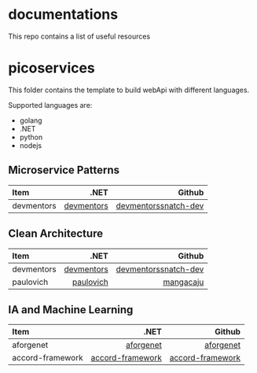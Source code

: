 documentations
===

This repo contains a list of useful resources 


# picoservices
This folder contains the template to build webApi with different languages.

Supported languages are:
- golang
- .NET
- python
- nodejs


## Microservice Patterns

| Item                | .NET                                                  | Github                                                        |
| :------------------ | ----------------------------------------------------: | ------------------------------------------------------------: |
| devmentors          | [devmentors](https://devmentors.io/)                  |  [devmentors](https://github.com/devmentors)[snatch-dev](https://github.com/snatch-dev)     |

## Clean Architecture

| Item                | .NET                                                  | Github                                                        |
| :------------------ | ----------------------------------------------------: | ------------------------------------------------------------: |
| devmentors          | [devmentors](https://devmentors.io/)                  |  [devmentors](https://github.com/devmentors)[snatch-dev](https://github.com/snatch-dev)     |
| paulovich           | [paulovich](https://paulovich.net/clean-architecture-for-net-applications/)                  |  [manga](https://github.com/ivanpaulovich/clean-architecture-manga)[caju](https://github.com/ivanpaulovich/dotnet-new-caju)     |



## IA and Machine Learning

| Item                | .NET                                                  | Github                                                        |
| :------------------ | ----------------------------------------------------: | ------------------------------------------------------------: |
| aforgenet           | [aforgenet](http://www.aforgenet.com/)                |  [aforgenet](https://github.com/andrewkirillov/AForge.NET)    |
| accord-framework    | [accord-framework](http://accord-framework.net/)      |  [accord-framework](https://github.com/accord-net/framework)  |
